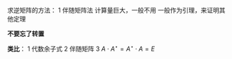 求逆矩阵的方法：
1 伴随矩阵法
计算量巨大，一般不用
一般作为引理，来证明其他定理

**不要忘了转置**

**类比**：
1 代数余子式
2 伴随矩阵
3 $A\cdot A^\star =A^\star\cdot A=E$